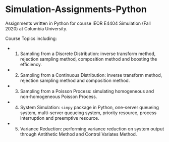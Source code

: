 # Simulation-Assignments-Python
Assignments written in Python for course IEOR E4404 Simulation (Fall 2020) at Columbia University.

Course Topics including:
- 1. Sampling from a Discrete Distribution: inverse transform method, rejection sampling method, composition method and boosting the efficiency.
- 2. Sampling from a Continuous Distribution: inverse transform method, rejection sampling method and composition method.
- 3. Sampling from a Poisson Process: simulating homogeneous and non-homogeneous Poisson Process.
- 4. System Simulation: `simpy` package in Python, one-server queueing system, multi-server queueing system, priority resource, process interruption and preemptive resource.
- 5. Variance Reduction: performing variance reduction on system output through Antithetic Method and Control Variates Method.
